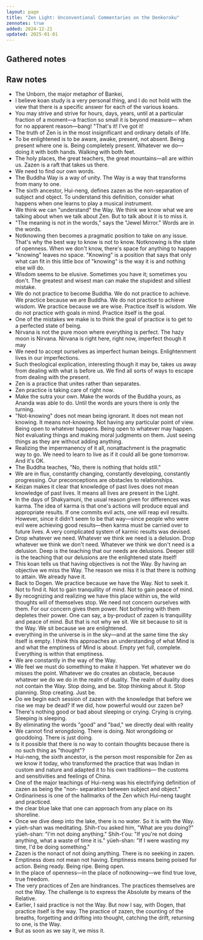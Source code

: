 ```yaml
---
layout: page
title: "Zen Light: Unconventional Commentaries on the Denkoroku"
zennotes: true
added: 2024-12-21
updated: 2025-01-01
---
```


## Gathered notes



## Raw notes

- The Unborn, the major metaphor of Bankei,
- I believe koan study is a very personal thing, and I do not hold with the view that there is a specific answer for each of the various koans.
- You may strive and strive for hours, days, years, until at a particular fraction of a moment—a fraction so small it is beyond measure— when for no apparent reason—bang! "That's it! I've got it!
- The truth of Zen is in the most insignificant and ordinary details of life.
- To be enlightened is to be aware, awake, present, not absent. Being present where one is. Being
completely present. Whatever we do—doing it with both hands. Walking with both feet.
- The holy places, the great teachers, the great mountains—all are within us. Zazen is a raft that takes us there.
- We need to find our own words.
- The Buddha Way is a way of unity. The Way is a way that transforms from many to one.
- The sixth ancestor, Hui-neng, defines zazen as the non-separation of subject and object. To understand this definition, consider what happens when one learns to play a musical instrument.
- We think we can "understand" the Way. We think we know what we are talking about when we talk about Zen. But to talk about it is to miss it.
- "The meaning is not in the words," says the "Jewel Mirror." Words are in the words.
- Notknowing then becomes a pragmatic position to take on any issue. That's why the best way to know is
not to know. Notknowing is the state of openness. When we don't know, there's space for anything to happen
- "knowing" leaves no space. "Knowing" is a position that says that only what can fit in this little box of "knowing" is the way it is and nothing else will do.
- Wisdom seems to be elusive. Sometimes you have it; sometimes you don't. The greatest and wisest man can make the stupidest and silliest mistake.
- We do not practice to become Buddha. We do not practice to achieve. We practice because we are Buddha. We do not practice to achieve wisdom. We practice because we are wise. Practice itself is wisdom. We do not practice with goals in mind. Practice itself is the goal.
- One of the mistakes we make is to think the goal of practice is to get to a perfected state of being.
- Nirvana is not the pure moon where everything is perfect. The hazy moon is Nirvana. Nirvana is right here, right now, imperfect though it may
- We need to accept ourselves as imperfect human beings. Enlightenment lives in our imperfections.
- Such theological explication, interesting though it may be, takes us away from dealing with what is before us. We find all sorts of ways to escape from dealing with the present.
- Zen is a practice that unites rather than separates.
- Zen practice is taking care of right now.
- Make the sutra your own. Make the words of the Buddha yours, as Ananda was able to do. Until the words are yours there is only the turning.
- "Not-knowing" does not mean being ignorant. It does not mean not knowing. It means not-knowing. Not having any particular point of view. Being open to whatever happens. Being open to whatever may happen. Not evaluating things and making moral judgments on them. Just seeing things as they are without adding anything.
- Realizing the impermanency of it all, nonattachment is the pragmatic way to go. We need to learn to live as if it could all be gone tomorrow. And it's OK.
- The Buddha teaches, "No, there is nothing that holds still."
- We are in flux, constantly changing, constantly developing, constantly progressing. Our preconceptions are obstacles to relationships.
- Keizan makes it clear that knowledge of past lives does not mean knowledge of past lives. It means all lives are present in the Light.
- In the days of Shakyamuni, the usual reason given for differences was karma. The idea of karma is that one's actions will produce equal and appropriate results. If one commits evil acts, one will reap evil results. However, since it didn't seem to be that way—since people who were evil were achieving good results—then karma must be carried over to future lives. A very complicated system of karmic results was devised.
- Drop whatever we need. Whatever we think we need is a delusion. Drop whatever we think we don't need. Whatever we think we don't need is a delusion. Deep is the teaching that our needs are delusions. Deeper still is the teaching that our delusions are the enlightened state itself!
- This koan tells us that having objectives is not the Way. By having an objective we miss the Way. The reason we miss it is that there is nothing to attain. We already have it.
- Back to Dogen. We practice because we have the Way. Not to seek it. Not to find it. Not to gain tranquillity of mind. Not to gain peace of mind.
- By recognizing and realizing we have this place within us, the wild thoughts will of themselves stop. We need not concern ourselves with them. For our concern gives them power. Not bothering with them
depletes their power. One can say, a by-product of zazen is tranquillity and peace of mind. But that is not why we sit. We sit because to sit is the Way. We sit because we are enlightened.
- everything in the universe is in the sky—and at the same time the sky itself is empty. I think this approaches an understanding of what Mind is and what the emptiness of Mind is about. Empty yet full, complete. Everything is within that emptiness.
- We are constantly in the way of the Way.
- We feel we must do something to make it happen. Yet whatever we do misses the point. Whatever we do creates an obstacle, because whatever we do we do in the realm of duality. The realm of duality does not contain the Way. Stop doing, and be. Stop thinking about it. Stop planning. Stop creating. Just be.
- Do we begin each session of zazen with the knowledge that before we rise we may be dead? If we did, how powerful would our zazen be?
- There's nothing good or bad about sleeping or crying. Crying is crying. Sleeping is sleeping.
- By eliminating the words "good" and "bad," we directly deal with reality
- We cannot find wrongdoing. There is doing. Not wrongdoing or gooddoing. There is just doing.
- Is it possible that there is no way to contain thoughts because there is no such thing as "thought"?
- Hui-neng, the sixth ancestor, is the person most responsible for Zen as we know it today, who transformed the practice that was Indian in custom and nature and adapted it to his own traditions— the customs and sensitivities and feelings of China.
- One of the major teachings of Hui-neng was his electrifying definition of zazen as being the "non- separation between subject and object."
- Ordinariness is one of the hallmarks of the Zen which Hui-neng taught and practiced.
- the clear blue lake that one can approach from any place on its shoreline.
- Once we dive deep into the lake, there is no water. So it is with the Way.
- yüeh-shan was meditating. Shih-t'ou asked him, "What are you doing?" yüeh-shan: "I'm not doing anything." Shih-t'ou: "If you're not doing anything, what a waste of time it is." yüeh-shan: "If I were wasting my time, I'd be doing something."
- Zazen is the nonact of not doing anything. There is no seeking in zazen.
- Emptiness does not mean not having. Emptiness means being poised for action. Being ready. Being ripe. Being open.
- In the place of openness—in the place of notknowing—we find true love, true freedom.
- The very practices of Zen are hindrances. The practices themselves are not the Way. The challenge is to express the Absolute by means of the Relative.
- Earlier, I said practice is not the Way. But now I say, with Dogen, that practice itself is the way. The practice of zazen, the counting of the breaths, forgetting and drifting into thought, catching the drift, returning to one, is the Way.
- But as soon as we say it, we miss it.